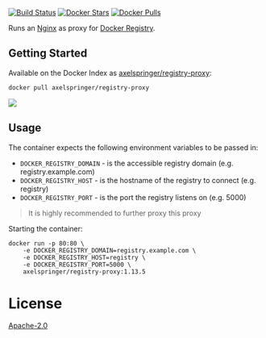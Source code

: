 [![Build Status](https://travis-ci.org/axelspringer/registry-proxy.svg?branch=master)](https://travis-ci.org/axelspringer/registry-proxy) [![Docker Stars](https://img.shields.io/docker/stars/axelspringer/registry-proxy.svg)](https://hub.docker.com/r/axelspringer/registry-proxy/) [![Docker Pulls](https://img.shields.io/docker/pulls/axelspringer/registry-proxy.svg)](https://hub.docker.com/r/axelspringer/registry-proxy/)

Runs an [Nginx](https://nginx.org) as proxy for [Docker Registry](https://github.com/docker/distribution).

## Getting Started

Available on the Docker Index as [axelspringer/registry-proxy](https://index.docker.io/u/axelspringer/registry-proxy/):

```bash
docker pull axelspringer/registry-proxy
```

[![](https://badge.imagelayers.io/axelspringer/registry-proxy:1.13.5.svg)](https://imagelayers.io/?images=axelspringer/registry-proxy:1.13.5.svg)

## Usage
The container expects the following environment variables to be passed in:

* `DOCKER_REGISTRY_DOMAIN` - is the accessible registry domain (e.g. registry.example.com)
* `DOCKER_REGISTRY_HOST` - is the hostname of the registry to connect (e.g. registry)
* `DOCKER_REGISTRY_PORT` - is the port the registry listens on (e.g. 5000)

> It is highly recommended to further proxy this proxy

Starting the container:

    docker run -p 80:80 \
        -e DOCKER_REGISTRY_DOMAIN=registry.example.com \
        -e DOCKER_REGISTRY_HOST=registry \
        -e DOCKER_REGISTRY_PORT=5000 \
        axelspringer/registry-proxy:1.13.5

# License
[Apache-2.0](/LICENSE)